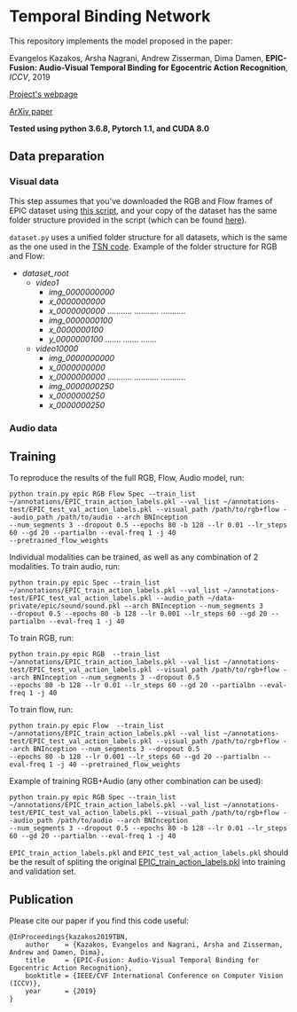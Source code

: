 # Temporal Binding Network


This repository implements the model proposed in the paper:

Evangelos Kazakos, Arsha Nagrani, Andrew Zisserman, Dima Damen, <strong>EPIC-Fusion: Audio-Visual Temporal Binding for Egocentric Action Recognition</strong>, <em>ICCV</em>, 2019

[Project's webpage](https://ekazakos.github.io/TBN/)

[ArXiv paper](https://arxiv.org/abs/1908.08498)

**Tested using python 3.6.8, Pytorch 1.1, and CUDA 8.0**

## Data preparation

### Visual data

This step assumes that you've downloaded the RGB and Flow frames of EPIC dataset using [this script](https://github.com/epic-kitchens/download-scripts/blob/master/download_frames_rgb_flow.sh), and your copy of the dataset has the same folder structure 
provided in the script (which can be found [here](https://data.bris.ac.uk/data/dataset/3h91syskeag572hl6tvuovwv4d)).

`dataset.py` uses a unified folder structure for all datasets, which is the same as the one used in the [TSN code](https://github.com/yjxiong/tsn-pytorch). Example of the folder structure for RGB and Flow:

* *dataset_root*
    * *video1*
        * *img_0000000000*
        * *x_0000000000*
        * *x_0000000000*
...........
...........
...........
        * *img_0000000100*
        * *x_0000000100*
        * *y_0000000100*
.......
.......
.......
    * *video10000*
        * *img_0000000000*
        * *x_0000000000*
        * *x_0000000000*
...........
...........
...........
        * *img_0000000250*
        * *x_0000000250*
        * *x_0000000250*

### Audio data

## Training

To reproduce the results of the full RGB, Flow, Audio model, run:
```
python train.py epic RGB Flow Spec --train_list ~/annotations/EPIC_train_action_labels.pkl --val_list ~/annotations-test/EPIC_test_val_action_labels.pkl --visual_path /path/to/rgb+flow --audio_path /path/to/audio --arch BNInception 
--num_segments 3 --dropout 0.5 --epochs 80 -b 128 --lr 0.01 --lr_steps 60 --gd 20 --partialbn --eval-freq 1 -j 40 
--pretrained_flow_weights
```

Individual modalities can be trained, as well as any combination of 2 modalities. 
To train audio, run:
```
python train.py epic Spec --train_list ~/annotations/EPIC_train_action_labels.pkl --val_list ~/annotations-test/EPIC_test_val_action_labels.pkl --audio_path ~/data-private/epic/sound/sound.pkl --arch BNInception --num_segments 3 
--dropout 0.5 --epochs 80 -b 128 --lr 0.001 --lr_steps 60 --gd 20 --partialbn --eval-freq 1 -j 40 
```

To train RGB, run:
```
python train.py epic RGB  --train_list ~/annotations/EPIC_train_action_labels.pkl --val_list ~/annotations-test/EPIC_test_val_action_labels.pkl --visual_path /path/to/rgb+flow --arch BNInception --num_segments 3 --dropout 0.5 
--epochs 80 -b 128 --lr 0.01 --lr_steps 60 --gd 20 --partialbn --eval-freq 1 -j 40 
```

To train flow, run:
```
python train.py epic Flow  --train_list ~/annotations/EPIC_train_action_labels.pkl --val_list ~/annotations-test/EPIC_test_val_action_labels.pkl --visual_path /path/to/rgb+flow --arch BNInception --num_segments 3 --dropout 0.5 
--epochs 80 -b 128 --lr 0.001 --lr_steps 60 --gd 20 --partialbn --eval-freq 1 -j 40 --pretrained_flow_weights
```

Example of training RGB+Audio (any other combination can be used):
```
python train.py epic RGB Spec --train_list ~/annotations/EPIC_train_action_labels.pkl --val_list ~/annotations-test/EPIC_test_val_action_labels.pkl --visual_path /path/to/rgb+flow --audio_path /path/to/audio --arch BNInception 
--num_segments 3 --dropout 0.5 --epochs 80 -b 128 --lr 0.01 --lr_steps 60 --gd 20 --partialbn --eval-freq 1 -j 40 
```

`EPIC_train_action_labels.pkl` and `EPIC_test_val_action_labels.pkl` should be the result of spliting the original [EPIC_train_action_labels.pkl](https://github.com/epic-kitchens/annotations/blob/master/EPIC_train_action_labels.csv) into training and validation set. 

## Publication

Please cite our paper if you find this code useful:

```
@InProceedings{kazakos2019TBN,
    author    = {Kazakos, Evangelos and Nagrani, Arsha and Zisserman, Andrew and Damen, Dima},
    title     = {EPIC-Fusion: Audio-Visual Temporal Binding for Egocentric Action Recognition},
    booktitle = {IEEE/CVF International Conference on Computer Vision (ICCV)},
    year      = {2019}
}
```
